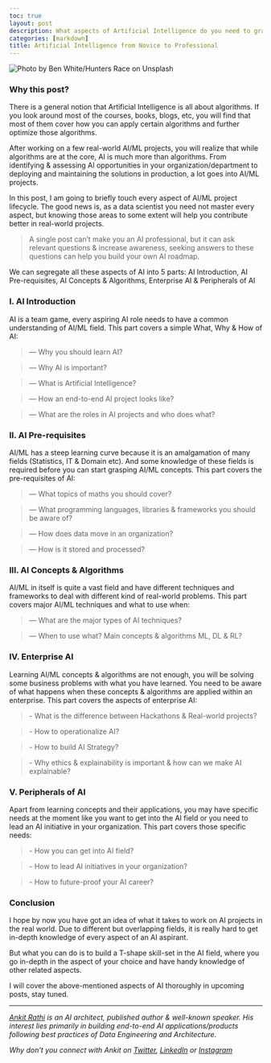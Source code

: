 ```yaml
---
toc: true
layout: post
description: What aspects of Artificial Intelligence do you need to grasp beyond Algorithms?
categories: [markdown]
title: Artificial Intelligence from Novice to Professional
---
```


![Photo by [Ben White](https://unsplash.com/@benwhitephotography?utm_source=unsplash&utm_medium=referral&utm_content=creditCopyText)/[Hunters Race](https://unsplash.com/@huntersrace?utm_source=unsplash&utm_medium=referral&utm_content=creditCopyText) on [Unsplash](https://unsplash.com/s/photos/faceless-person?utm_source=unsplash&utm_medium=referral&utm_content=creditCopyText)](https://cdn-images-1.medium.com/max/1200/1*PNtNefJMXMdi0JwUA2YWRA.png)

### Why this post?

There is a general notion that Artificial Intelligence is all about algorithms. If you look around most of the courses, books, blogs, etc, you will find that most of them cover how you can apply certain algorithms and further optimize those algorithms.

After working on a few real-world AI/ML projects, you will realize that while algorithms are at the core, AI is much more than algorithms. From identifying & assessing AI opportunities in your organization/department to deploying and maintaining the solutions in production, a lot goes into AI/ML projects.

In this post, I am going to briefly touch every aspect of AI/ML project lifecycle. The good news is, as a data scientist you need not master every aspect, but knowing those areas to some extent will help you contribute better in real-world projects.

> A single post can’t make you an AI professional, but it can ask relevant questions & increase awareness, seeking answers to these questions can help you build your own AI roadmap.

We can segregate all these aspects of AI into 5 parts: AI Introduction, AI Pre-requisites, AI Concepts & Algorithms, Enterprise AI & Peripherals of AI

### I. AI Introduction

AI is a team game, every aspiring AI role needs to have a common understanding of AI/ML field. This part covers a simple What, Why & How of AI:

> — Why you should learn AI?

> — Why AI is important?

> — What is Artificial Intelligence?

> — How an end-to-end AI project looks like?

> — What are the roles in AI projects and who does what?

### II. AI Pre-requisites

AI/ML has a steep learning curve because it is an amalgamation of many fields (Statistics, IT & Domain etc). And some knowledge of these fields is required before you can start grasping AI/ML concepts. This part covers the pre-requisites of AI:

> — What topics of maths you should cover?

> — What programming languages, libraries & frameworks you should be aware of?

> — How does data move in an organization?

> — How is it stored and processed?

### III. AI Concepts & Algorithms

AI/ML in itself is quite a vast field and have different techniques and frameworks to deal with different kind of real-world problems. This part covers major AI/ML techniques and what to use when:

> — What are the major types of AI techniques?

> — When to use what? Main concepts & algorithms ML, DL & RL?

### IV. Enterprise AI

Learning AI/ML concepts & algorithms are not enough, you will be solving some business problems with what you have learned. You need to be aware of what happens when these concepts & algorithms are applied within an enterprise. This part covers the aspects of enterprise AI:

> \- What is the difference between Hackathons & Real-world projects?

> \- How to operationalize AI?

> \- How to build AI Strategy?

> \- Why ethics & explainability is important & how can we make AI explainable?

### V. Peripherals of AI

Apart from learning concepts and their applications, you may have specific needs at the moment like you want to get into the AI field or you need to lead an AI initiative in your organization. This part covers those specific needs:

> \- How you can get into AI field?

> \- How to lead AI initiatives in your organization?

> \- How to future-proof your AI career?

### Conclusion

I hope by now you have got an idea of what it takes to work on AI projects in the real world. Due to different but overlapping fields, it is really hard to get in-depth knowledge of every aspect of an AI aspirant.

But what you can do is to build a T-shape skill-set in the AI field, where you go in-depth in the aspect of your choice and have handy knowledge of other related aspects.

I will cover the above-mentioned aspects of AI thoroughly in upcoming posts, stay tuned.

------------------------------------------------------------------------

[*Ankit Rathi*](https://www.ankitrathi.com/) *is an AI architect, published author & well-known speaker. His interest lies primarily in building end-to-end AI applications/products following best practices of Data Engineering and Architecture.*

*Why don’t you connect with Ankit on* [*Twitter*](https://twitter.com/rathiankit)*,* [*LinkedIn*](https://www.linkedin.com/in/ankitrathi/) *or* [*Instagram*](https://instagram.com/ankitrathi/)
